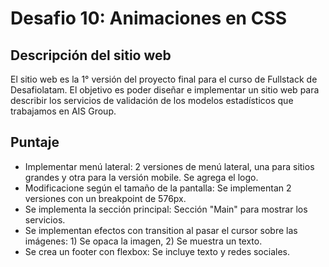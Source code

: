 # Desafio 10: Animaciones en CSS 

## Descripción del sitio web

El sitio web es la 1° versión del proyecto final para el curso de Fullstack de Desafiolatam. El objetivo es poder diseñar e implementar un sitio web para describir los servicios de validación de los modelos estadísticos que trabajamos en AIS Group. 

## Puntaje

- Implementar menú lateral: 2 versiones de menú lateral, una para sitios grandes y otra para la versión mobile. Se agrega el logo. 
- Modificacione según el tamaño de la pantalla: Se implementan 2 versiones con un breakpoint de 576px. 
- Se implementa la sección principal: Sección "Main" para mostrar los servicios.
- Se implementan efectos con transition al pasar el cursor sobre las imágenes: 1) Se opaca la imagen, 2) Se muestra un texto.
- Se crea un footer con flexbox: Se incluye texto y redes sociales.